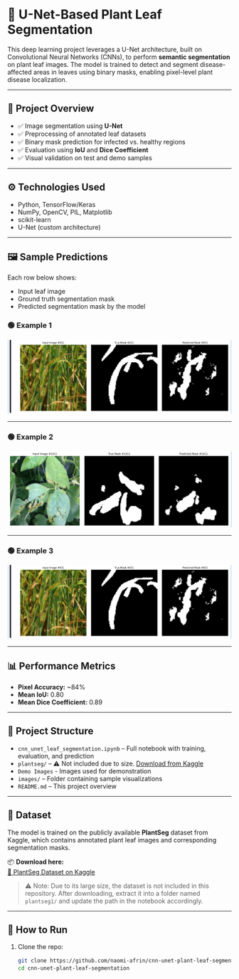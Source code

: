 # 🌿 U-Net-Based Plant Leaf Segmentation

This deep learning project leverages a U-Net architecture, built on Convolutional Neural Networks (CNNs), to perform **semantic segmentation** on plant leaf images. The model is trained to detect and segment disease-affected areas in leaves using binary masks, enabling pixel-level plant disease localization.

---

## 🧠 Project Overview

- ✅ Image segmentation using **U-Net**
- ✅ Preprocessing of annotated leaf datasets
- ✅ Binary mask prediction for infected vs. healthy regions
- ✅ Evaluation using **IoU** and **Dice Coefficient**
- ✅ Visual validation on test and demo samples

---

## ⚙️ Technologies Used

- Python, TensorFlow/Keras
- NumPy, OpenCV, PIL, Matplotlib
- scikit-learn
- U-Net (custom architecture)

---

## 🖼 Sample Predictions

Each row below shows:
- Input leaf image  
- Ground truth segmentation mask  
- Predicted segmentation mask by the model

### 🟢 Example 1  
![Sample 1](images/leaf_segmentation_prediction_example_1.png)

---

### 🟢 Example 2  
![Sample 2](images/leaf_segmentation_prediction_example_2.png)

---

### 🟢 Example 3  
![Sample 3](images/leaf_segmentation_prediction_example_1.png)

---

## 📊 Performance Metrics

- **Pixel Accuracy:** ~84%
- **Mean IoU:** 0.80
- **Mean Dice Coefficient:** 0.89

---

## 📂 Project Structure

- `cnn_unet_leaf_segmentation.ipynb` – Full notebook with training, evaluation, and prediction
- `plantseg/` – ⚠️ Not included due to size. [Download from Kaggle](https://www.kaggle.com/datasets/weitianqi/plantseg)
- `Demo Images` - Images used for demonstration
- `images/` – Folder containing sample visualizations
- `README.md` – This project overview

---

## 🌱 Dataset

The model is trained on the publicly available **PlantSeg** dataset from Kaggle, which contains annotated plant leaf images and corresponding segmentation masks.

📦 **Download here:**  
[🔗 PlantSeg Dataset on Kaggle](https://www.kaggle.com/datasets/weitianqi/plantseg)

> ⚠️ Note: Due to its large size, the dataset is not included in this repository. After downloading, extract it into a folder named `plantseg1/` and update the path in the notebook accordingly.

---

## 🚀 How to Run

1. Clone the repo:
   ```bash
   git clone https://github.com/naomi-afrin/cnn-unet-plant-leaf-segmentation.git
   cd cnn-unet-plant-leaf-segmentation

